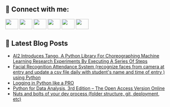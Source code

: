 ## 🔎 Connect with me:
[<img height="32" width="40" src="https://cdn.jsdelivr.net/npm/simple-icons@v5/icons/telegram.svg" />](https://t.me/bullbesh)
[<img height="32" width="40" src="https://cdn.jsdelivr.net/npm/simple-icons@v5/icons/vk.svg" />](https://vk.com/bullbesh)
[<img height="32" width="40" src="https://cdn.jsdelivr.net/npm/simple-icons@v5/icons/twitter.svg" />](https://twitter.com/bullbesh1)
[<img height="32" width="40" src="https://cdn.jsdelivr.net/npm/simple-icons@v5/icons/instagram.svg" />](https://www.instagram.com/bullbesh)
[<img height="32" width="40" src="https://cdn.jsdelivr.net/npm/simple-icons@v5/icons/reddit.svg" />](https://www.reddit.com/user/bullbesh)
[<img height="32" width="40" src="https://cdn.jsdelivr.net/npm/simple-icons@v5/icons/youtube.svg" />](https://www.youtube.com/channel/UCtfjRs6uzgq5mfm8S06WTcg)

## 📕 Latest Blog Posts
<!-- BLOG-POST-LIST:START -->
- [AI2 Introduces Tango, A Python Library For Choreographing Machine Learning Research Experiments By Executing A Series Of Steps](https://www.reddit.com/r/Python/comments/vpxbsm/ai2_introduces_tango_a_python_library_for/)
- [Facial Recognition Attendance System &lpar;recognize faces from camera at entry and update a csv file daily with student&#39;s name and time of entry &rpar; using Python](https://www.reddit.com/r/Python/comments/vpwvj7/facial_recognition_attendance_system_recognize/)
- [Logging in Python like a PRO](https://www.reddit.com/r/Python/comments/vpwf78/logging_in_python_like_a_pro/)
- [Python for Data Analysis, 3rd Edition – The Open Access Version Online](https://www.reddit.com/r/Python/comments/vpvdz6/python_for_data_analysis_3rd_edition_the_open/)
- [Nuts and bolts of your dev process &lpar;folder structure, git, deployment, etc&rpar;](https://www.reddit.com/r/Python/comments/vpv91q/nuts_and_bolts_of_your_dev_process_folder/)
<!-- BLOG-POST-LIST:END -->
